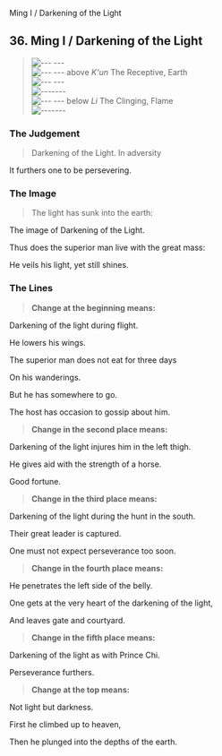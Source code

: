 Ming I / Darkening of the Light
## 36. Ming I / Darkening of the Light
> ![--- ---](../images/yinU.gif)   
> ![--- ---](../images/yinU.gif) above _K'un_ The Receptive, Earth  
> ![--- ---](../images/yinU.gif)   
> ![-------](../images/yangU.gif)   
> ![--- ---](../images/yinU.gif) below _Li_ The Clinging, Flame  
> ![-------](../images/yangU.gif)
### The Judgement
> Darkening of the Light. In adversity  
> 
 It furthers one to be persevering.
### The Image
> The light has sunk into the earth:  
> 
 The image of Darkening of the Light.  
> 
 Thus does the superior man live with the great mass:  
> 
 He veils his light, yet still shines.
### The Lines

 > **Change at the beginning means:**  
> 
 Darkening of the light during flight.  
> 
 He lowers his wings.  
> 
 The superior man does not eat for three days  
> 
 On his wanderings.  
> 
 But he has somewhere to go.  
> 
 The host has occasion to gossip about him.
 > **Change in the second place means:**  
> 
 Darkening of the light injures him in the left thigh.  
> 
 He gives aid with the strength of a horse.  
> 
 Good fortune.
 > **Change in the third place means:**  
> 
 Darkening of the light during the hunt in the south.  
> 
 Their great leader is captured.  
> 
 One must not expect perseverance too soon.
 > **Change in the fourth place means:**  
> 
 He penetrates the left side of the belly.  
> 
 One gets at the very heart of the darkening of the light,  
> 
 And leaves gate and courtyard.
 > **Change in the fifth place means:**  
> 
 Darkening of the light as with Prince Chi.  
> 
 Perseverance furthers.
 > **Change at the top means:**  
> 
 Not light but darkness.  
> 
 First he climbed up to heaven,  
> 
 Then he plunged into the depths of the earth.



